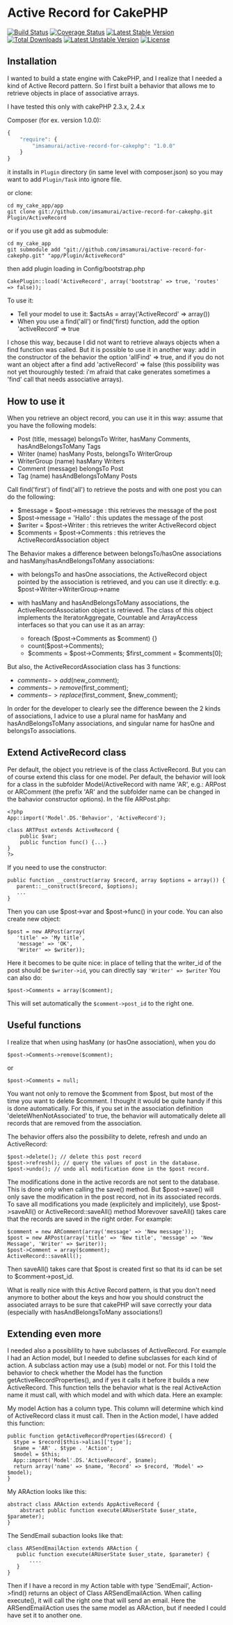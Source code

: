 Active Record for CakePHP
=========================

[![Build Status](https://travis-ci.org/imsamurai/active-record-for-cakephp.png)](https://travis-ci.org/imsamurai/active-record-for-cakephp) [![Coverage Status](https://coveralls.io/repos/imsamurai/active-record-for-cakephp/badge.png?branch=master)](https://coveralls.io/r/imsamurai/active-record-for-cakephp?branch=master) [![Latest Stable Version](https://poser.pugx.org/imsamurai/active-record-for-cakephp/v/stable.png)](https://packagist.org/packages/imsamurai/active-record-for-cakephp) [![Total Downloads](https://poser.pugx.org/imsamurai/active-record-for-cakephp/downloads.png)](https://packagist.org/packages/imsamurai/active-record-for-cakephp) [![Latest Unstable Version](https://poser.pugx.org/imsamurai/active-record-for-cakephp/v/unstable.png)](https://packagist.org/packages/imsamurai/active-record-for-cakephp) [![License](https://poser.pugx.org/imsamurai/active-record-for-cakephp/license.png)](https://packagist.org/packages/imsamurai/active-record-for-cakephp)

Installation
------------
I wanted to build a state engine with CakePHP, and I realize that I needed a kind of Active Record pattern.
So I first built a behavior that allows me to retrieve objects in place of associative arrays.

I have tested this only with cakePHP 2.3.x, 2.4.x

Composer (for ex. version 1.0.0):

```javascript
{
	"require": {
		"imsamurai/active-record-for-cakephp": "1.0.0"
	}
}
```
	
it installs in `Plugin` directory (in same level with composer.json) so you may want to add `Plugin/Task` into ignore file.
	
or clone:

	cd my_cake_app/app
	git clone git://github.com/imsamurai/active-record-for-cakephp.git Plugin/ActiveRecord

or if you use git add as submodule:

	cd my_cake_app
	git submodule add "git://github.com/imsamurai/active-record-for-cakephp.git" "app/Plugin/ActiveRecord"

then add plugin loading in Config/bootstrap.php

	CakePlugin::load('ActiveRecord', array('bootstrap' => true, 'routes' => false));

To use it:
* Tell your model to use it: $actsAs = array('ActiveRecord' => array(<options>))
* When you use a find('all') or find('first) function, add the option 'activeRecord' => true

I chose this way, because I did not want to retrieve always objects when a find function was called.
But it is possible to use it in another way: add in the constructor of the behavior the option 'allFind' => true, and if you do not want an object after a find add 'activeRecord' => false (this possibility was not yet thouroughly tested: i'm afraid that cake generates sometimes a 'find' call that needs associative arrays).

How to use it
-------------
When you retrieve an object record, you can use it in this way: assume that you have the following models:
* Post (title, message) belongsTo Writer, hasMany Comments, hasAndBelongsToMany Tags
* Writer (name) hasMany Posts, belongsTo WriterGroup
* WriterGroup (name) hasMany Writers
* Comment (message) belongsTo Post
* Tag (name) hasAndBelongsToMany Posts

Call find('first') of find('all') to retrieve the posts and with one post you can do the following:
* $message = $post->message : this retrieves the message of the post
* $post->message = 'Hallo' : this updates the message of the post
* $writer = $post->Writer : this retrieves the writer ActiveRecord object
* $comments = $post->Comments : this retrieves the ActiveRecordAssociation object

The Behavior makes a difference between belongsTo/hasOne associations and hasMany/hasAndBelongsToMany associations:
* with belongsTo and hasOne associations, the ActiveRecord object pointed by the association is retrieved, and you can use
it directly: e.g. $post->Writer->WriterGroup->name
* with hasMany and hasAndBelongsToMany associations, the ActiveRecordAssociation object is retrieved. The class of this object implements the IteratorAggregate, Countable and ArrayAccess interfaces so that you can use it as an array:

  * foreach ($post->Comments as $comment) {}
  * count($post->Comments);
  * $comments = $post->Comments; $first_comment = $comments[0];


But also, the ActiveRecordAssociation class has 3 functions:
  * $comments->add($new_comment);
  * $comments->remove($first_comment);
  * $comments->replace($first_comment, $new_comment);

In order for the developer to clearly see the difference beween the 2 kinds of associations, I advice to use a plural name for hasMany and hasAndBelongsToMany associations, and singular name for hasOne and belongsTo associations.

Extend ActiveRecord class
-------------------------
Per default, the object you retrieve is of the class ActiveRecord. But you can of course extend this class for one model.
Per default, the behavior will look for a class in the subfolder Model/ActiveRecord with name 'AR<model name>', e.g.: ARPost or ARComment (the prefix 'AR' and the subfolder name can be changed in the bahavior constructor options).
In the file ARPost.php:

    <?php
    App::import('Model'.DS.'Behavior', 'ActiveRecord');

    class ARTPost extends ActiveRecord {
        public $var;
        public function func() {...}
    }
    ?>

If you need to use the constructor:

    public function __construct(array $record, array $options = array()) {
       parent::__construct($record, $options);
       ...
    }


Then you can use $post->var and $post->func() in your code.
You can also create new object:

    $post = new ARPost(array(
       'title' => 'My title',
       'message' => 'OK',
       'Writer' => $writer));

Here it becomes to be quite nice: in place of telling that the writer_id of the post should be `$writer->id`, you can directly say `'Writer' => $writer`
You can also do:

    $post->Comments = array($comment);

This will set automatically the `$comment->post_id` to the right one.

Useful functions
----------------
I realize that when using hasMany (or hasOne association), when you do

    $post->Comments->remove($comment);

or

    $post->Comments = null;


You want not only to remove the $comment from $post, but most of the time you want to delete $comment.
I thought it would be quite handy if this is done automatically. For this, if you set in the association definition 'deleteWhenNotAssociated' to true, the behavior will automatically delete all records that are removed from the association.

The behavior offers also the possibility to delete, refresh and undo an ActiveRecord:

    $post->delete(); // delete this post record
    $post->refresh(); // query the values of post in the database.
    $post->undo(); // undo all modification done in the $post record.

The modifications done in the active records are not sent to the database. This is done only when calling the save() method.
But $post->save() will only save the modification in the post record, not in its associated records. To save all modifications you made (explicitely and implicitely), use $post->saveAll() or ActiveRecord::saveAll() method
Morevover saveAll() takes care that the records are saved in the right order. For example:

    $comment = new ARComment(array('message' => 'New message'));
    $post = new ARPost(array('title' => 'New title', 'message' => 'New Message', 'Writer' => $writer));
    $post->Comment = array($comment);
    ActiveRecord::saveAll();

Then saveAll() takes care that $post is created first so that its id can be set to $comment->post_id.

What is really nice with this Active Record pattern, is that you don't need anymore to bother about the keys and how you should construct the associated arrays to be sure that cakePHP will save correctly your data (especially with hasAndBelongsToMany associations!)

Extending even more
-------------------
I needed also a possiblility to have subclasses of ActiveRecord. For example I had an Action model, but I needed to define subclasses for each kind of action. A subclass action may use a (sub) model or not.
For this I told the behavior to check whether the Model has the function getActiveRecordProperties(), and if yes it calls it before it builds a new ActiveRecord.
This function tells the behavior what is the real ActiveAction name it must call, with which model and with which data. Here an example:

My model Action has a column type. This column will determine which kind of ActiveRecord class it must call.
Then in the Action model, I have added this function:

    public function getActiveRecordProperties(&$record) {
      $type = $record[$this->alias]['type'];
      $name = 'AR' . $type . 'Action';
      $model = $this;
      App::import('Model'.DS.'ActiveRecord', $name);
      return array('name' => $name, 'Record' => $record, 'Model' => $model);
    }

My ARAction looks like this:

    abstract class ARAction extends AppActiveRecord {
        abstract public function execute(ARUserState $user_state, $parameter);
    }

The SendEmail subaction looks like that:

    class ARSendEmailAction extends ARAction {
       public function execute(ARUserState $user_state, $parameter) {
           ....
       }
    }

Then if I have a record in my Action table with type 'SendEmail', Action->find() returns an object of Class ARSendEmailAction. When calling execute(), it will call the right one that will send an email.
Here the ARSendEmailAction uses the same model as ARAction, but if needed I could have set it to another one.










